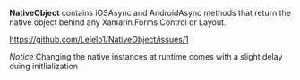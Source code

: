 **NativeObject** contains iOSAsync and AndroidAsync methods that return the native object behind any Xamarin.Forms Control or Layout.

https://github.com/Lelelo1/NativeObject/issues/1

*Notice*
Changing the native instances at runtime comes with a slight delay duing initlialization
